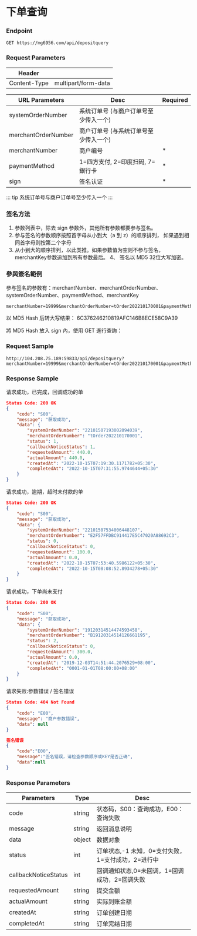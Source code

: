# 下单查询 

### Endpoint

```
GET https://mg6956.com/api/depositquery
```

### Request Parameters

| Header                |                            |
| --------------------- | -------------------------- |
| Content-Type          | multipart/form-data        |


| URL Parameters        |Desc                                     |Required |
| --------------------- | --------------------------              |-------  |
| systemOrderNumber     | 系统订单号 (与商户订单号至少传入一个)     |         |
| merchantOrderNumber   | 商户订单号 (与系统订单号至少传入一个)     |         |
| merchantNumber        | 商户编号                                 | *       |
| paymentMethod         | 1=四方支付, 2=印度扫码, 7=銀行卡          | *       |
| sign                  | 签名认证                                 | *       |

::: tip 
系统订单号与商户订单号至少传入一个
:::

### 签名方法

1. 参数列表中，除去 sign 参数外，其他所有参数都要参与签名。 
2. 参与签名的参数顺序按照首字母从小到大（a 到 z）的顺序排列， 如果遇到相同首字母则按第二个字母
3. 从小到大的顺序排列，以此类推。如果参数值为空则不参与签名，merchantKey参数追加到所有参数最后。 4、 签名以 MD5 32位大写加密。

### 參與簽名範例
参与签名的参数有：merchantNumber、merchantOrderNumber、systemOrderNumber、paymentMethod、merchantKey
```
merchantNumber=19999&merchantOrderNumber=tOrder202210170001&paymentMethod=2&merchantKey=128B3002766A60A8E84FAF1559123456
```

以 MD5 Hash 后转大写结果：
6C376246210819AFC146B8ECE58C9A39

將 MD5 Hash 放入 sign 內，使用 GET 進行查詢：
### Request Sample
```
http://104.208.75.189:59833/api/depositquery?merchantNumber=19999&merchantOrderNumber=tOrder202210170001&paymentMethod=2&&sign=6C376246210819AFC146B8ECE58C9A39
```

### Response Sample

请求成功，已完成，回调成功的单
```json
Status Code: 200 OK
{
    "code": "S00",
    "message": "获取成功",
    "data": {
        "systemOrderNumber": "22101507193002094039",
        "merchantOrderNumber": "tOrder202210170001",
        "status": 1,
        "callbackNoticeStatus": 1,
        "requestedAmount": 440.0,
        "actualAmount": 440.0,
        "createdAt": "2022-10-15T07:19:30.1171782+05:30",
        "completedAt": "2022-10-15T07:31:55.9744644+05:30"
    }
}
```

请求成功，逾期，超时未付款的单
```json
Status Code: 200 OK
{
    "code": "S00",
    "message": "获取成功",
    "data": {
        "systemOrderNumber": "22101507534006448107",
        "merchantOrderNumber": "E2F57FFDBC914417E5C47020A88692C3",
        "status": 0,
        "callbackNoticeStatus": 0,
        "requestedAmount": 100.0,
        "actualAmount": 0.0,
        "createdAt": "2022-10-15T07:53:40.5986122+05:30",
        "completedAt": "2022-10-15T08:08:52.8934278+05:30"
    }
}
```

请求成功，下单尚未支付
```json
Status Code: 200 OK
{
    "code": "S00",
    "message": "获取成功",
    "data": {
        "systemOrderNumber": "19120314514474593458",
        "merchantOrderNumber": "B19120314514126661195",
        "status": 2,
        "callbackNoticeStatus": 0,
        "requestedAmount": 300.0,
        "actualAmount": 0.0,
        "createdAt": "2019-12-03T14:51:44.2076529+08:00",
        "completedAt": "0001-01-01T08:00:00+08:00"
    }
}
```




请求失败:参数错误 / 签名错误
```json
Status Code: 404 Not Found
{
    "code": "E00",
    "message": "商户参数错误",
    "data": null
}

签名错误
{
    "code":"E00",
    "message":"签名错误，请检查参数顺序或KEY是否正确",
    "data":null
}
```

### Response Parameters

| Parameters            | Type                                    | Desc                                                 |
| --------------------- | --------------------------              | -----------------------------------                  |
| code                  | string                                  | 状态码，S00：查询成功，E00：查询失败                    |
| message               | string                                  | 返回消息说明                                          |
| data                  | object                                  | 数据对象                                              |
| status                | int                                     | 订单状态,-1 未知，0=支付失败，1=支付成功，2=进行中       |
| callbackNoticeStatus  | int                                     | 回调通知状态,0=未回调，1=回调成功，2=回调失败            |
| requestedAmount       | string                                  | 提交金额                                              |
| actualAmount          | string                                  | 实际到账金额                                          |
| createdAt             | string                                  | 订单创建日期                                          |
| completedAt           | string                                  | 订单完结日期                                          |

